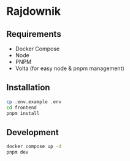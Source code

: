 # Rajdownik

## Requirements

- Docker Compose
- Node
- PNPM
- Volta (for easy node & pnpm management)

## Installation

```sh
cp .env.example .env
cd frontend
pnpm install
```

## Development

```sh
docker compose up -d
pnpm dev
```
